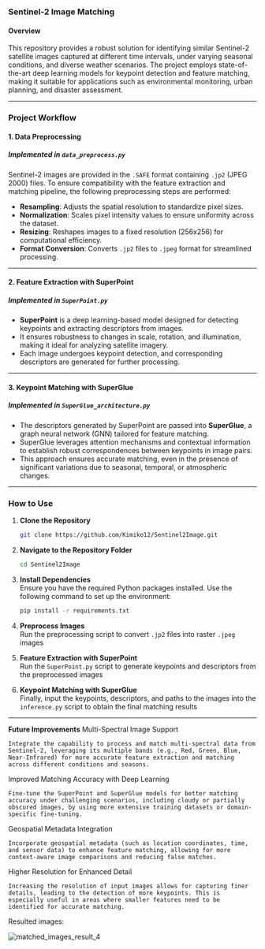 ### Sentinel-2 Image Matching  

#### Overview  

This repository provides a robust solution for identifying similar Sentinel-2 satellite images captured at different time intervals, under varying seasonal conditions, and diverse weather scenarios. The project employs state-of-the-art deep learning models for keypoint detection and feature matching, making it suitable for applications such as environmental monitoring, urban planning, and disaster assessment.

---

### Project Workflow  

#### 1. **Data Preprocessing**  
##### Implemented in `data_preprocess.py`  

Sentinel-2 images are provided in the `.SAFE` format containing `.jp2` (JPEG 2000) files. To ensure compatibility with the feature extraction and matching pipeline, the following preprocessing steps are performed:  
- **Resampling**: Adjusts the spatial resolution to standardize pixel sizes.  
- **Normalization**: Scales pixel intensity values to ensure uniformity across the dataset.  
- **Resizing**: Reshapes images to a fixed resolution (256x256) for computational efficiency.  
- **Format Conversion**: Converts `.jp2` files to `.jpeg` format for streamlined processing.  

---

#### 2. **Feature Extraction with SuperPoint**  
##### Implemented in `SuperPoint.py`  

- **SuperPoint** is a deep learning-based model designed for detecting keypoints and extracting descriptors from images.  
- It ensures robustness to changes in scale, rotation, and illumination, making it ideal for analyzing satellite imagery.  
- Each image undergoes keypoint detection, and corresponding descriptors are generated for further processing.  

---

#### 3. **Keypoint Matching with SuperGlue**  
##### Implemented in `SuperGlue_architecture.py`  

- The descriptors generated by SuperPoint are passed into **SuperGlue**, a graph neural network (GNN) tailored for feature matching.  
- SuperGlue leverages attention mechanisms and contextual information to establish robust correspondences between keypoints in image pairs.  
- This approach ensures accurate matching, even in the presence of significant variations due to seasonal, temporal, or atmospheric changes.  

---

### How to Use  

1. **Clone the Repository**  
   ```bash
   git clone https://github.com/Kimiko12/Sentinel2Image.git
   ```  

2. **Navigate to the Repository Folder**  
   ```bash
   cd Sentinel2Image
   ```  

3. **Install Dependencies**  
   Ensure you have the required Python packages installed. Use the following command to set up the environment:  
   ```bash
   pip install -r requirements.txt
   ```  

4. **Preprocess Images**  
   Run the preprocessing script to convert `.jp2` files into raster `.jpeg` images

5. **Feature Extraction with SuperPoint**  
   Run the `SuperPoint.py` script to generate keypoints and descriptors from the preprocessed images

6. **Keypoint Matching with SuperGlue**  
   Finally, input the keypoints, descriptors, and paths to the images into the `inference.py` script to obtain the final matching results

---
**Future Improvements**
Multi-Spectral Image Support

    Integrate the capability to process and match multi-spectral data from Sentinel-2, leveraging its multiple bands (e.g., Red, Green, Blue, Near-Infrared) for more accurate feature extraction and matching across different conditions and seasons.
Improved Matching Accuracy with Deep Learning

    Fine-tune the SuperPoint and SuperGlue models for better matching accuracy under challenging scenarios, including cloudy or partially obscured images, by using more extensive training datasets or domain-specific fine-tuning.
Geospatial Metadata Integration

    Incorporate geospatial metadata (such as location coordinates, time, and sensor data) to enhance feature matching, allowing for more context-aware image comparisons and reducing false matches.
Higher Resolution for Enhanced Detail

    Increasing the resolution of input images allows for capturing finer details, leading to the detection of more keypoints. This is especially useful in areas where smaller features need to be identified for accurate matching.

Resulted images:


![matched_images_result_4](https://github.com/user-attachments/assets/35a0ac40-d63d-4026-8a0b-06ec68ff7681)

